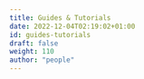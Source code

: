 ```yaml
---
title: Guides & Tutorials
date: 2022-12-04T02:19:02+01:00
id: guides-tutorials
draft: false
weight: 110
author: "people"
---
```


